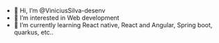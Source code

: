 - 👋 Hi, I’m @ViniciusSilva-desenv
- 👀 I’m interested in Web development
- 🌱 I’m currently learning React native, React and Angular, Spring boot, quarkus, etc..

<!---
ViniciusSilva-desenv/ViniciusSilva-desenv is a ✨ special ✨ repository because its `README.md` (this file) appears on your GitHub profile.
You can click the Preview link to take a look at your changes.
--->
